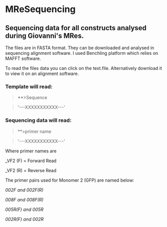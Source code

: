 # MReSequencing
## Sequencing data for all constructs analysed during Giovanni's MRes. 
The files are in FASTA format. They can be downloaded and analysed in sequencing alignment software. I used Benchling platform which relies on MAFFT software.

To read the files data you can click on the text.file. Alternatively download it to view it on an alignment software.

### Template will read:
> **>Sequence

>'---XXXXXXXXXXX---'

### Sequencing data will read:
> **>primer name

> '---XXXXXXXXXXX---'

Where primer names are

_VF2 (F) = Forward Read

_VF2 (R) = Reverse Read

The primer pairs used for Monomer 2 (GFP) are named below: 

_002F and 002F(R)_

_008F and 008F(R)_

_005R(F) and 005R_

_002R(F) and 002R_
